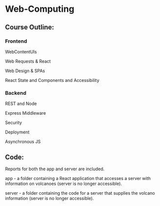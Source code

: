 # Web-Computing

## Course Outline:
### Frontend
WebContentUIs

Web Requests & React

Web Design & SPAs

React State and Components and Accessibility

### Backend
REST and Node

Express Middleware

Security

Deployment

Asynchronous JS

## Code:
Reports for both the app and server are included.

app - a folder containing a React application that accesses a server with information on volcanoes (server is no longer accessible).

server -  a folder containing the code for a server that supplies the volcano information (server is no longer accessible).

